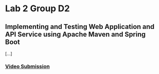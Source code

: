 # Lab 2 Group D2
## Implementing and Testing Web Application and API Service using Apache Maven and Spring Boot
[...]
### [Video Submission]()
